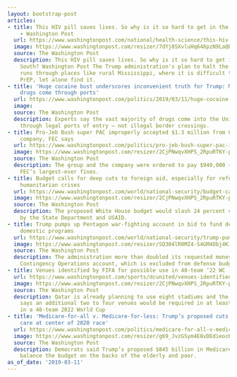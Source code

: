 ```yaml
---
layout: bootstrap-post
articles:
- title: This HIV pill saves lives. So why is it so hard to get in the Deep South?
    - Washington Post
  url: https://www.washingtonpost.com/national/health-science/this-hiv-pill-saves-lives-so-why-is-it-so-hard-to-get-in-the-deep-south/2019/03/11/a221a784-354a-11e9-854a-7a14d7fec96a_story.html
  image: https://www.washingtonpost.com/resizer/7dYj8SXvluHq648pzN9LaQEYbjY=/1484x0/arc-anglerfish-washpost-prod-washpost.s3.amazonaws.com/public/YK5X6SBZE4I6TMIL6BNCFZ2YMU.jpg
  source: The Washington Post
  description: This HIV pill saves lives. So why is it so hard to get in the Deep
    South? Washington Post The Trump administration's plan to halt the spread of HIV
    runs through places like rural Mississippi, where it is difficult to learn about
    PrEP, let alone find it.
- title: 'Huge cocaine bust underscores inconvenient truth for Trump: Majority of
    drugs come through ports'
  url: https://www.washingtonpost.com/politics/2019/03/11/huge-cocaine-bust-underscores-inconvenient-truth-trump-majority-drugs-come-through-ports/
  image: 
  source: The Washington Post
  description: Experts say the vast majority of drugs come into the United States
    through legal ports of entry — not illegal border crossings.
- title: Pro-Jeb Bush super PAC improperly accepted $1.3 million from Chinese-owned
    company, FEC says
  url: https://www.washingtonpost.com/politics/pro-jeb-bush-super-pac-improperly-accepted-13-million-from-chinese-owned-company-fec-says/2019/03/11/954de630-4436-11e9-aaf8-4512a6fe3439_story.html
  image: https://www.washingtonpost.com/resizer/2CjPNwqvXHPS_2RpuRTKY-p3eVo=/1484x0/www.washingtonpost.com/pb/resources/img/twp-social-share.png
  source: The Washington Post
  description: The group and the company were ordered to pay $940,000 — one of the
    FEC’s largest-ever fines.
- title: Budget calls for deep cuts to foreign aid, especially for refugees and in
    humanitarian crises
  url: https://www.washingtonpost.com/world/national-security/budget-calls-for-deep-cuts-to-foreign-aid-especially-for-refugees-and-in-humanitarian-crises/2019/03/11/4acc1d2f-bcd1-4022-8514-6f49b7321881_story.html
  image: https://www.washingtonpost.com/resizer/2CjPNwqvXHPS_2RpuRTKY-p3eVo=/1484x0/www.washingtonpost.com/pb/resources/img/twp-social-share.png
  source: The Washington Post
  description: The proposed White House budget would slash 24 percent of spending
    by the State Department and USAID.
- title: Trump pumps up Pentagon war-fighting account in bid to fund defense over
    domestic programs
  url: https://www.washingtonpost.com/world/national-security/trump-pumps-up-pentagon-war-fighting-account-in-bid-to-fund-defense-over-domestic-programs/2019/03/11/787764a4-4437-11e9-9726-50f151ab44b9_story.html
  image: https://www.washingtonpost.com/resizer/SQ304lR0MZ4-S4GM4Obj4KiBdkY=/1484x0/arc-anglerfish-washpost-prod-washpost.s3.amazonaws.com/public/LRTYC7SEH4I6TCVLSW4NQCQ6J4.jpg
  source: The Washington Post
  description: The administration more than doubled its requested money for the Overseas
    Contingency Operations account, which is excluded from defense budget caps.
- title: Venues identified by FIFA for possible use in 48-team ‘22 WC
  url: https://www.washingtonpost.com/sports/dcunited/venues-identified-by-fifa-for-possible-use-in-48-team-22-wc/2019/03/11/2a46b978-4456-11e9-94ab-d2dda3c0df52_story.html
  image: https://www.washingtonpost.com/resizer/2CjPNwqvXHPS_2RpuRTKY-p3eVo=/1484x0/www.washingtonpost.com/pb/resources/img/twp-social-share.png
  source: The Washington Post
  description: Qatar is already planning to use eight stadiums and the FIFA report
    says an additional two to four venues would be required in at least one country
    in a 48-team 2022 World Cup
- title: 'Medicare-for-all v. Medicare-for-less: Trump’s proposed cuts put health
    care at center of 2020 race'
  url: https://www.washingtonpost.com/politics/medicare-for-all-v-medicare-for-less-trumps-proposed-cuts-put-health-care-at-center-of-2020-race/2019/03/11/87e9dae2-4424-11e9-8aab-95b8d80a1e4f_story.html
  image: https://www.washingtonpost.com/resizer/g69_JvzGSym4E8vDEdieocKaZws=/1484x0/arc-anglerfish-washpost-prod-washpost.s3.amazonaws.com/public/AJB4TACEEMI6TEHQBTH65SD2ME.jpg
  source: The Washington Post
  description: Democrats said Trump’s proposed $845 billion in Medicare cuts would
    balance the budget on the backs of the elderly and poor.
as_of_date: '2019-03-11'
---
```


